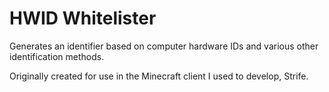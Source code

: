 # HWID Whitelister
Generates an identifier based on computer hardware IDs and various other identification methods.

Originally created for use in the Minecraft client I used to develop, Strife.
